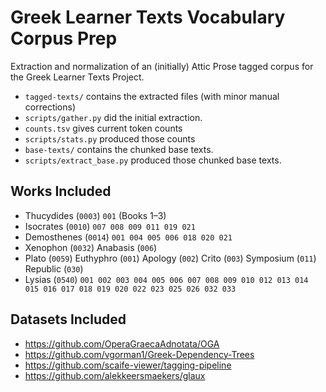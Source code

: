 # Greek Learner Texts Vocabulary Corpus Prep

Extraction and normalization of an (initially) Attic Prose tagged corpus for the Greek Learner Texts Project.

- `tagged-texts/` contains the extracted files (with minor manual corrections)
- `scripts/gather.py` did the initial extraction.
- `counts.tsv` gives current token counts
- `scripts/stats.py` produced those counts
- `base-texts/` contains the chunked base texts.
- `scripts/extract_base.py` produced those chunked base texts.

## Works Included

- Thucydides (`0003`) `001` (Books 1–3)
- Isocrates (`0010`) `007 008 009 011 019 021`
- Demosthenes (`0014`) `001 004 005 006 018 020 021`
- Xenophon (`0032`) Anabasis (`006`)
- Plato (`0059`) Euthyphro (`001`) Apology (`002`) Crito (`003`) Symposium (`011`) Republic (`030`)
- Lysias (`0540`) `001 002 003 004 005 006 007 008 009 010 012 013 014 015 016 017 018 019 020 022 023 025 026 032 033`

## Datasets Included

- https://github.com/OperaGraecaAdnotata/OGA
- https://github.com/vgorman1/Greek-Dependency-Trees
- https://github.com/scaife-viewer/tagging-pipeline
- https://github.com/alekkeersmaekers/glaux

